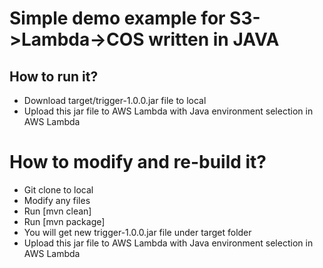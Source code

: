 # Simple demo example for S3->Lambda->COS written in JAVA

## How to run it?
- Download target/trigger-1.0.0.jar file to local
- Upload this jar file to AWS Lambda with Java environment selection in AWS Lambda

# How to modify and re-build it?
- Git clone to local
- Modify any files
- Run [mvn clean]
- Run [mvn package]
- You will get new trigger-1.0.0.jar file under target folder
- Upload this jar file to AWS Lambda with Java environment selection in AWS Lambda

